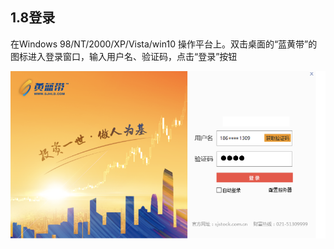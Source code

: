 ## 1.8登录

在Windows 98/NT/2000/XP/Vista/win10 操作平台上。双击桌面的“蓝黄带”的图标进入登录窗口，输入用户名、验证码，点击“登录”按钮



![](/assets/hld_login.png)

